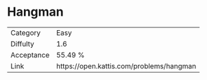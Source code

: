 # Hangman

<table>
    <tr>
        <td>Category</td>
        <td>Easy</td>
    </tr>
    <tr>
        <td>Diffulty</td>
        <td>1.6</td>
    </tr>
    <tr>
        <td>Acceptance</td>
        <td>55.49 %</td>
    </tr>
    <tr>
        <td>Link</td>
        <td>https://open.kattis.com/problems/hangman</td>
    </tr>
</table>